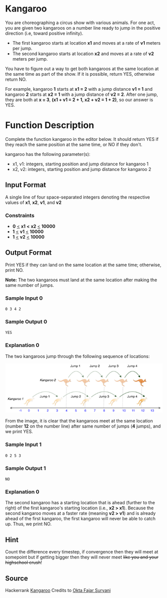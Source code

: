 # Kangaroo

You are choreographing a circus show with various animals. For one act, you are given two kangaroos on a number line ready to jump in the positive direction (i.e, toward positive infinity).

* The first kangaroo starts at location **x1** and moves at a rate of **v1** meters per jump.
* The second kangaroo starts at location **x2** and moves at a rate of **v2** meters per jump.

You have to figure out a way to get both kangaroos at the same location at the same time as part of the show. If it is possible, return YES, otherwise return NO.

For example, kangaroo **1** starts at **x1 = 2** with a jump distance **v1 = 1** and kangaroo **2** starts at **x2 = 1** with a jump distance of **v2 = 2**. After one jump, they are both at **x = 3**, **(x1 + v1 = 2 + 1, x2 + v2 = 1 + 2)**, so our answer is YES.

# Function Description
Complete the function kangaroo in the editor below. It should return YES if they reach the same position at the same time, or NO if they don't.

kangaroo has the following parameter(s):

* x1, v1: integers, starting position and jump distance for kangaroo 1
* x2, v2: integers, starting position and jump distance for kangaroo 2 

## Input Format

A single line of four space-separated integers denoting the respective values of **x1**, **x2**, **v1**, and **v2**

### Constraints

* **0** <u><</u> **x1** **<** **x2** <u><</u> **10000**
* **1** <u><</u> **v1** <u><</u> **10000**
* **1** <u><</u> **v2** <u><</u> **10000**

## Output Format

Print YES if they can land on the same location at the same time; otherwise, print NO.

**Note:** The two kangaroos must land at the same location after making the same number of jumps.

### Sample Input 0

~~~
0 3 4 2
~~~

### Sample Output 0

~~~
YES
~~~

### Explanation 0

The two kangaroos jump through the following sequence of locations:

![alt text](kangaroo.png)

From the image, it is clear that the kangaroos meet at the same location (number **12** on the number line) after same number of jumps (**4** jumps), and we print YES.

### Sample Input 1

~~~
0 2 5 3
~~~

### Sample Output 1

~~~
NO
~~~

### Explanation 0

The second kangaroo has a starting location that is ahead (further to the right) of the first kangaroo's starting location (i.e., **x2 > x1**). Because the second kangaroo moves at a faster rate (meaning **v2 > v1**) and is already ahead of the first kangaroo, the first kangaroo will never be able to catch up. Thus, we print NO.

## Hint

Count the difference every timestep, if convergence then they will meet at somepoint but if getting bigger then they will never meet ~~like you and your highschool crush~~!

## Source

Hackerrank [Kangaroo](https://www.hackerrank.com/challenges/kangaroo/problem)
Credits to [Okta Fajar Suryani](https://github.com/Oktafsurya)
